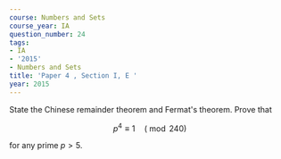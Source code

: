 ```yaml
---
course: Numbers and Sets
course_year: IA
question_number: 24
tags:
- IA
- '2015'
- Numbers and Sets
title: 'Paper 4 , Section I, E '
year: 2015
---
```




State the Chinese remainder theorem and Fermat's theorem. Prove that

$$p^{4} \equiv 1 \quad(\bmod 240)$$

for any prime $p>5$.